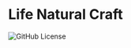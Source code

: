 # Life Natural Craft

![GitHub License](https://img.shields.io/github/license/hi2ma-bu4/LifeNaturalCraft)
